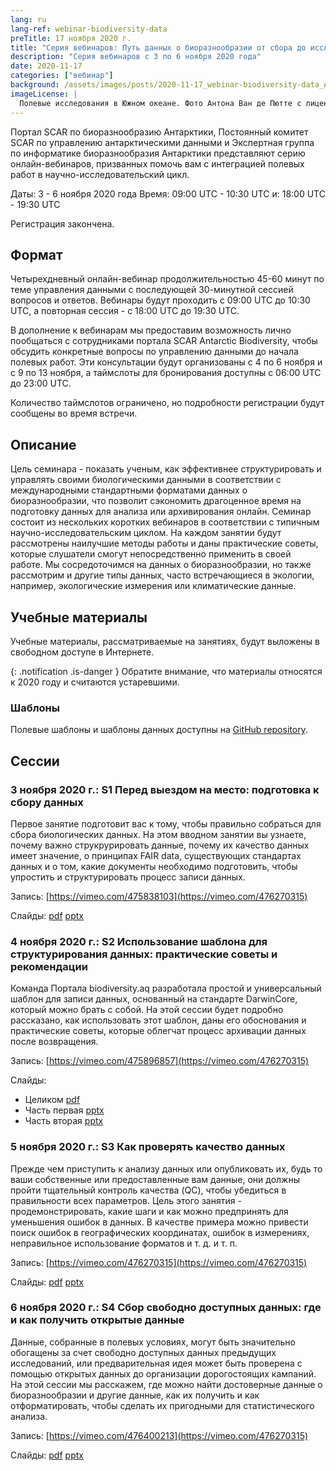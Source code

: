 ```yaml
---
lang: ru
lang-ref: webinar-biodiversity-data
preTitle: 17 ноября 2020 г.
title: "Серия вебинаров: Путь данных о биоразнообразии от сбора до исследования"
description: "Серия вебинаров с 3 по 6 ноября 2020 года"
date: 2020-11-17
categories: ["вебинар"]
background: /assets/images/posts/2020-11-17_webinar-biodiversity-data_AVdP_SCAR_0201_TvSxEb7.jpg
imageLicense: |
  Полевые исследования в Южном океане. Фото Антона Ван де Пютте с лицензией [CC BY-NC 4.0](https://creativecommons.org/licenses/by-nc/4.0/)
---
```


Портал SCAR по биоразнообразию Антарктики, Постоянный комитет SCAR по управлению антарктическими данными и Экспертная группа по информатике биоразнообразия Антарктики представляют серию онлайн-вебинаров, призванных помочь вам с интеграцией полевых работ в научно-исследовательский цикл.

Даты: 3 - 6 ноября 2020 года
Время: 09:00 UTC - 10:30 UTC и: 18:00 UTC - 19:30 UTC

Регистрация закончена.

## Формат

Четырехдневный онлайн-вебинар продолжительностью 45-60 минут по теме управления данными с последующей 30-минутной сессией вопросов и ответов. Вебинары будут проходить с 09:00 UTC до 10:30 UTC, а повторная сессия - с 18:00 UTC до 19:30 UTC.

В дополнение к вебинарам мы предоставим возможность лично пообщаться с сотрудниками портала SCAR Antarctic Biodiversity, чтобы обсудить конкретные вопросы по управлению данными до начала полевых работ. Эти консультации будут организованы с 4 по 6 ноября и с 9 по 13 ноября, а таймслоты для бронирования доступны с 06:00 UTC до 23:00 UTC.

Количество таймслотов ограничено, но подробности регистрации будут сообщены во время встречи.

## Описание

Цель семинара - показать ученым, как эффективнее структурировать и управлять своими биологическими данными в соответствии с международными стандартными форматами данных о биоразнообразии, что позволит сэкономить драгоценное время на подготовку данных для анализа или архивирования онлайн. Семинар состоит из нескольких коротких вебинаров в соответствии с типичным научно-исследовательским циклом. На каждом занятии будут рассмотрены наилучшие методы работы и даны практические советы, которые слушатели смогут непосредственно применить в своей работе. Мы сосредоточимся на данных о биоразнообразии, но также рассмотрим и другие типы данных, часто встречающиеся в экологии, например, экологические измерения или климатические данные.

## Учебные материалы

Учебные материалы, рассматриваемые на занятиях, будут выложены в свободном доступе в Интернете.

{: .notification .is-danger } 
Обратите внимание, что материалы относятся к 2020 году и считаются устаревшими.

### Шаблоны

Полевые шаблоны и шаблоны данных доступны на [GitHub repository](https://github.com/biodiversity-aq/data-mgt-templates).


## Сессии

### 3 ноября 2020 г.: S1 Перед выездом на место: подготовка к сбору данных

Первое занятие подготовит вас к тому, чтобы правильно собраться для сбора биологических данных. На этом вводном занятии вы узнаете, почему важно струкрурировать данные, почему их качество данных имеет значение, о принципах FAIR data, существующих стандартах данных и о том, какие документы необходимо подготовить, чтобы упростить и структурировать процесс записи данных.

Запись: [https://vimeo.com/475838103](https://vimeo.com/476270315)

Слайды: [pdf](https://nextcloud.bebif.be/s/psR5YXWHYyAdRBe) [pptx](https://nextcloud.bebif.be/s/p87Mbcfit5D6pdg)

### 4 ноября 2020 г.: S2 Использование шаблона для структурирования данных: практические советы и рекомендации

Команда Портала biodiversity.aq разработала простой и универсальный шаблон для записи данных, основанный на стандарте DarwinCore, который можно брать с собой. На этой сессии будет подробно рассказано, как использовать этот шаблон, даны его обоснования и практические советы, которые облегчат процесс архивации данных после возвращения.

Запись: [https://vimeo.com/475896857](https://vimeo.com/476270315)

Слайды:

- Целиком [pdf](https://nextcloud.bebif.be/s/9LadeECLpTD2N9e)
- Часть первая [pptx](https://nextcloud.bebif.be/s/x4TS7MFYTxDeeqg)
- Часть вторая [pptx](https://nextcloud.bebif.be/s/8rqjRiMa7KR5Cib)

### 5 ноября 2020 г.: S3 Как проверять качество данных

Прежде чем приступить к анализу данных или опубликовать их, будь то ваши собственные или предоставленные вам данные, они должны пройти тщательный контроль качества (QC), чтобы убедиться в правильности всех параметров. Цель этого занятия - продемонстрировать, какие шаги и как можно предпринять для уменьшения ошибок в данных. В качестве примера можно привести поиск ошибок в географических координатах, ошибок в измерениях, неправильное использование форматов и т. д. и т. п.

Запись: [https://vimeo.com/476270315](https://vimeo.com/476270315)

Слайды: [pdf](https://nextcloud.bebif.be/s/Xfgc59Dz6MX76j5) [pptx](https://nextcloud.bebif.be/s/Gs4KC45djYoLmxb)

### 6 ноября 2020 г.: S4 Сбор свободно доступных данных: где и как получить открытые данные

Данные, собранные в полевых условиях, могут быть значительно обогащены за счет свободно доступных данных предыдущих исследований, или предварительная идея может быть проверена с помощью открытых данных до организации дорогостоящих кампаний. На этой сессии мы расскажем, где можно найти достоверные данные о биоразнообразии и другие данные, как их получить и как отформатировать, чтобы сделать их пригодными для статистического анализа.

Запись: [https://vimeo.com/476400213](https://vimeo.com/476270315)

Слайды: [pdf](https://nextcloud.bebif.be/s/FSDpT6aWC4NT8gZ) [pptx](https://nextcloud.bebif.be/s/Zgg7KAPwxH3pwbZ)
